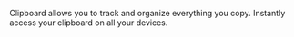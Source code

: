 Clipboard allows you to track and organize everything you copy.
Instantly access your clipboard on all your devices.
